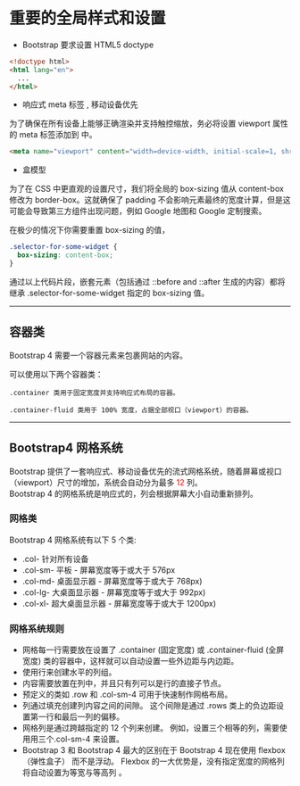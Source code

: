 # 重要的全局样式和设置

- Bootstrap 要求设置 HTML5 doctype

```html
<!doctype html>
<html lang="en">
  ...
</html>
```

- 响应式 meta 标签 , 移动设备优先

为了确保在所有设备上能够正确渲染并支持触控缩放，务必将设置 viewport 属性的 meta 标签添加到 <head> 中。
```html
<meta name="viewport" content="width=device-width, initial-scale=1, shrink-to-fit=no">
```

- 盒模型

为了在 CSS 中更直观的设置尺寸，我们将全局的 box-sizing 值从 content-box 修改为 border-box。这就确保了 padding 不会影响元素最终的宽度计算，但是这可能会导致第三方组件出现问题，例如 Google 地图和 Google 定制搜索。

在极少的情况下你需要重置 box-sizing 的值，

```css
.selector-for-some-widget {
  box-sizing: content-box;
}
```
通过以上代码片段，嵌套元素（包括通过 ::before and ::after 生成的内容）都将继承 .selector-for-some-widget 指定的 box-sizing 值。

---

## 容器类
Bootstrap 4 需要一个容器元素来包裹网站的内容。

可以使用以下两个容器类：
```
.container 类用于固定宽度并支持响应式布局的容器。

.container-fluid 类用于 100% 宽度，占据全部视口（viewport）的容器。
```

---

## Bootstrap4 网格系统
Bootstrap 提供了一套响应式、移动设备优先的流式网格系统，随着屏幕或视口（viewport）尺寸的增加，系统会自动分为最多 <span style="color:red;">12</span> 列。    
Bootstrap 4 的网格系统是响应式的，列会根据屏幕大小自动重新排列。

### 网格类

Bootstrap 4 网格系统有以下 5 个类:

- .col- 针对所有设备
- .col-sm- 平板 - 屏幕宽度等于或大于 576px
- .col-md- 桌面显示器 - 屏幕宽度等于或大于 768px)
- .col-lg- 大桌面显示器 - 屏幕宽度等于或大于 992px)
- .col-xl- 超大桌面显示器 - 屏幕宽度等于或大于 1200px)

### 网格系统规则

- 网格每一行需要放在设置了 .container (固定宽度) 或 .container-fluid (全屏宽度) 类的容器中，这样就可以自动设置一些外边距与内边距。
- 使用行来创建水平的列组。
- 内容需要放置在列中，并且只有列可以是行的直接子节点。
- 预定义的类如 .row 和 .col-sm-4 可用于快速制作网格布局。
- 列通过填充创建列内容之间的间隙。 这个间隙是通过 .rows 类上的负边距设置第一行和最后一列的偏移。
- 网格列是通过跨越指定的 12 个列来创建。 例如，设置三个相等的列，需要使用用三个.col-sm-4 来设置。
- Bootstrap 3 和 Bootstrap 4 最大的区别在于 Bootstrap 4 现在使用 flexbox（弹性盒子） 而不是浮动。 Flexbox 的一大优势是，没有指定宽度的网格列将自动设置为等宽与等高列 。

